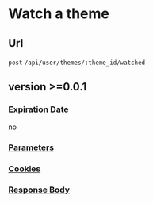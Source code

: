 # Watch a theme

## Url

`post` `/api/user/themes/:theme_id/watched`

## version >=0.0.1

### Expiration Date

no

### [Parameters](./Parameters.html)

### [Cookies](./Cookies.html)

### [Response Body](./Response.html)
